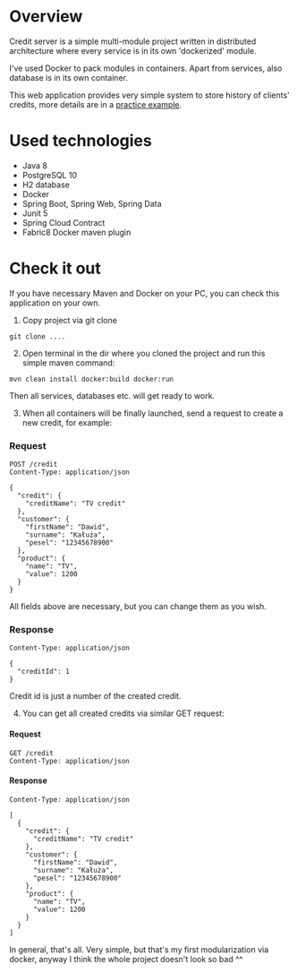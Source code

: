 # Overview

Credit server is a simple multi-module project written in distributed architecture where every service is in its own 'dockerized' module.

I've used Docker to pack modules in containers.
Apart from services, also database is in its own container.

This web application provides very simple system to store history of clients' credits, more details are in a [practice example](#check-it-out).

# Used technologies

- Java 8
- PostgreSQL 10
- H2 database
- Docker
- Spring Boot, Spring Web, Spring Data
- Junit 5
- Spring Cloud Contract
- Fabric8 Docker maven plugin

# Check it out

If you have necessary Maven and Docker on your PC, you can check this application on your own.

1. Copy project via git clone

`git clone ....`

2. Open terminal in the dir where you cloned the project and run this simple maven command:

`mvn clean install docker:build docker:run`

Then all services, databases etc. will get ready to work.

3. When all containers will be finally launched, send a request to create a new credit, for example:

### Request
```
POST /credit
Content-Type: application/json

{
  "credit": {
    "creditName": "TV credit"
  },
  "customer": {
    "firstName": "Dawid",
    "surname": "Kałuża",
    "pesel": "12345678900"
  },
  "product": {
    "name": "TV",
    "value": 1200
  }
}
```
All fields above are necessary, but you can change them as you wish.

### Response
```
Content-Type: application/json

{
  "creditId": 1
}
```
Credit id is just a number of the created credit.

4. You can get all created credits via similar GET request:

#### Request
```
GET /credit
Content-Type: application/json
```

#### Response
```
Content-Type: application/json

[
  {
    "credit": {
      "creditName": "TV credit"
    },
    "customer": {
      "firstName": "Dawid",
      "surname": "Kałuża",
      "pesel": "12345678900"
    },
    "product": {
      "name": "TV",
      "value": 1200
    }
  }
]
```

In general, that's all. Very simple, but that's my first modularization via docker, anyway I think the whole project doesn't look so bad ^^